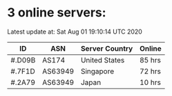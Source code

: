 # 3 online servers:

Latest update at: Sat Aug 01 19:10:14 UTC 2020

| ID | ASN | Server Country | Online |
| -- | --- | -------------- | ------ |
| #.D09B | AS174 | United States | 85 hrs |
| #.7F1D | AS63949 | Singapore | 72 hrs |
| #.2A79 | AS63949 | Japan | 10 hrs |

